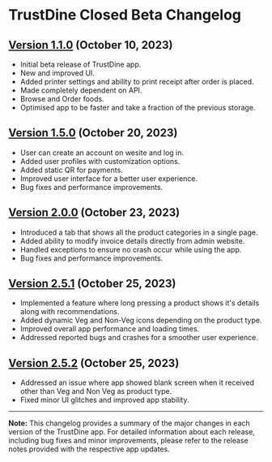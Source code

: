 # TrustDine Closed Beta Changelog

## [Version 1.1.0](#) (October 10, 2023)
- Initial beta release of TrustDine app.
- New and improved UI.
- Added printer settings and ability to print receipt after order is placed.
- Made completely dependent on API.
- Browse and Order foods.
- Optimised app to be faster and take a fraction of the previous storage.

## [Version 1.5.0](#) (October 20, 2023)
- User can create an account on wesite and log in.
- Added user profiles with customization options.
- Added static QR for payments.
- Improved user interface for a better user experience.
- Bug fixes and performance improvements.

## [Version 2.0.0](#) (October 23, 2023)
- Introduced a tab that shows all the product categories in a single page.
- Added ability to modify invoice details directly from admin website.
- Handled exceptions to ensure no crash occur while using the app.
- Bug fixes and performance improvements.

## [Version 2.5.1](#) (October 25, 2023)
- Implemented a feature where long pressing a product shows it's details along with recommendations.
- Added dynamic Veg and Non-Veg icons depending on the product type.
- Improved overall app performance and loading times.
- Addressed reported bugs and crashes for a smoother user experience.

## [Version 2.5.2](#) (October 25, 2023)
- Addressed an issue where app showed blank screen when it received other than Veg and Non Veg as product type.
- Fixed minor UI glitches and improved app stability.


---

**Note:** This changelog provides a summary of the major changes in each version of the TrustDine app. For detailed information about each release, including bug fixes and minor improvements, please refer to the release notes provided with the respective app updates.